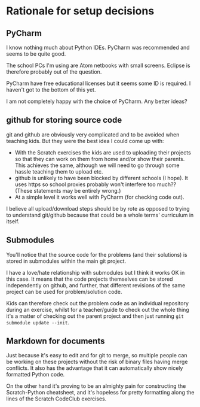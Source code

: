 Rationale for setup decisions
===============================

PyCharm
-------

I know nothing much about Python IDEs. PyCharm was recommended and seems to be quite good.

The school PCs I'm using are Atom netbooks with small screens. Eclipse is therefore probably out of the question.

PyCharm have free educational licenses but it seems some ID is required. I haven't got to the
bottom of this yet.

I am not completely happy with the choice of PyCharm. Any better ideas?

github for storing source code
--------------------------------

git and github are obviously very complicated and to be avoided when teaching kids.
But they were the best idea I could come up with:

* With the Scratch exercises the kids are used to uploading their projects so that they can
  work on them from home and/or show their parents. This achieves the same, although
  we will need to go through some hassle teaching them to upload etc.
* github is unlikely to have been blocked by different schools (I hope). It uses https so school
  proxies probably won't interfere too much?? (These statements may be entirely wrong.)
* At a simple level it works well with PyCharm (for checking code out).

I believe all upload/download steps should be by rote as opposed to trying to understand
git/github because that could be a whole terms' curriculum in itself.

Submodules
----------

You'll notice that the source code for the problems (and their solutions) is stored in submodules
within the main git project.

I have a love/hate relationship with submodules but I think it works OK in this case. It means
that the code projects themselves can be stored independently on github, and further, that different
revisions of the same project can be used for problem/solution code.

Kids can therefore check out the problem code as an individual repository during an exercise,
whilst for a teacher/guide to check out the whole thing it's a matter of checking out the parent
project and then just running `git submodule update --init`.

Markdown for documents
----------------------

Just because it's easy to edit and for git to merge, so multiple people can be working on these
projects without the risk of binary files having merge conflicts. It also has the advantage that it
can automatically show nicely formatted Python code.

On the other hand it's proving to be an almighty pain for constructing the Scratch-Python cheatsheet,
and it's hopeless for pretty formatting along the lines of the Scratch CodeClub exercises.
